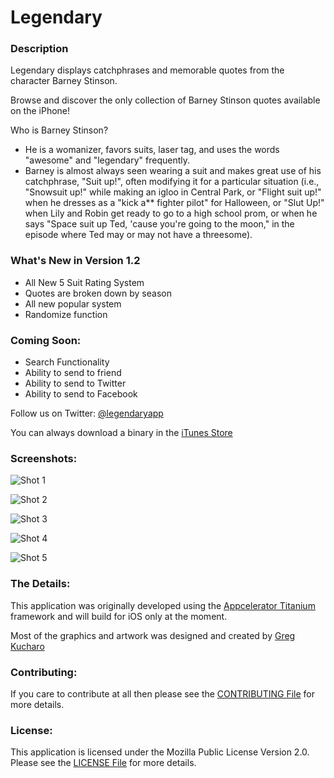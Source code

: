 Legendary
=========

### Description
Legendary displays catchphrases and memorable quotes from the character Barney Stinson.

Browse and discover the only collection of Barney Stinson quotes available on the iPhone!

Who is Barney Stinson? 

* He is a womanizer, favors suits, laser tag, and uses the words "awesome" and "legendary" frequently.
* Barney is almost always seen wearing a suit and makes great use of his catchphrase, "Suit up!", often modifying it for a particular situation (i.e., "Snowsuit up!" while making an igloo in Central Park, or "Flight suit up!" when he dresses as a "kick a** fighter pilot" for Halloween, or "Slut Up!" when Lily and Robin get ready to go to a high school prom, or when he says "Space suit up Ted, 'cause you're going to the moon," in the episode where Ted may or may not have a threesome).

### What's New in Version 1.2
* All New 5 Suit Rating System
* Quotes are broken down by season 
* All new popular system 
* Randomize function

### Coming Soon:
* Search Functionality
* Ability to send to friend
* Ability to send to Twitter
* Ability to send to Facebook

Follow us on Twitter:
[@legendaryapp](http://twitter.com/legendaryapp)

You can always download a binary in the [iTunes Store](https://itunes.apple.com/us/app/legendary/id317444914?mt=8)

### Screenshots:
![Shot 1](https://raw.github.com/fusion94/Legendary/master/screenshots/legendary1.jpg) 

![Shot 2](https://raw.github.com/fusion94/Legendary/master/screenshots/legendary2.jpg) 

![Shot 3](https://raw.github.com/fusion94/Legendary/master/screenshots/legendary3.jpg) 

![Shot 4](https://raw.github.com/fusion94/Legendary/master/screenshots/legendary4.jpg) 

![Shot 5](https://raw.github.com/fusion94/Legendary/master/screenshots/legendary5.jpg)

### The Details:
This application was originally developed using the [Appcelerator Titanium](http://appcelerator.com) framework and will build for iOS only at the moment.

Most of the graphics and artwork was designed and created by [Greg Kucharo](http://kucharo.com/)

### Contributing:
If you care to contribute at all then please see the [CONTRIBUTING File](https://github.com/fusion94/Legendary/blob/master/CONTRIBUTING.md
) for more details.

### License:
This application is licensed under the Mozilla Public License Version 2.0. Please see the [LICENSE File](https://github.com/fusion94/Legendary/blob/master/LICENSE) for more details.
